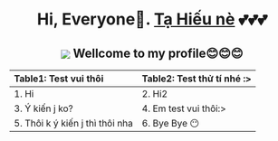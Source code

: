 <h1 align="center"> Hi, Everyone🐾. <a href="https://www.facebook.com/TaHieu2709/">Tạ Hiếu nè<a/> 💕💕💕 </h1>

<h2 align="center"> <img src="https://external-preview.redd.it/Ti8L_uhkngMW1vahXuL58lYmVFECqovTyUB3FZh0bdc.gif?format=mp4&s=74bf1a2ac2f357d9d8e75035b462a33892ca98ad" align="center"> Wellcome to my profile😊😊😊 </h2>

| Table1: Test vui thôi | Table2: Test thử tí nhé :> |
| :--- | :--- |
| 1. Hi | 2. Hi2 |
| 3. Ý kiến j ko? | 4. Em test vui thôi:> |
| 5. Thôi k ý kiến j thì thôi nha | 6. Bye Bye 😶 |
